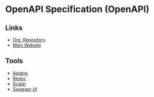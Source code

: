 # OpenAPI Specification (OpenAPI)

## Links

- [Org. Repository](https://github.com/oai)
- [Main Website](https://openapis.org/)

## Tools

- [Apidog](/apidog.md)
- [Redoc](https://github.com/Redocly/redoc)
- [Scalar](/scalar.md)
- [Swagger UI](/swagger/ui.md)

<!--
https://doctave.com
-->
